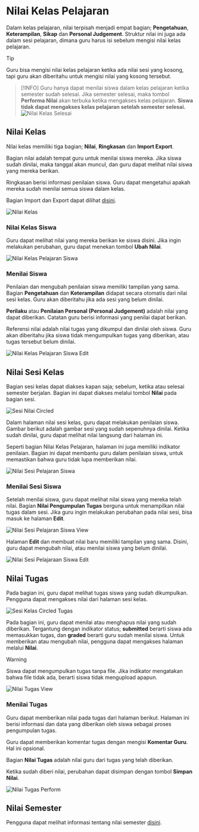 # Nilai Kelas Pelajaran
Dalam kelas pelajaran, nilai terpisah menjadi empat bagian; **Pengetahuan**, **Keterampilan**, **Sikap** dan **Personal Judgement**. Struktur nilai ini juga ada dalam sesi pelajaran, dimana guru harus isi sebelum mengisi nilai kelas pelajaran.

> [!TIP]
> Guru bisa mengisi nilai kelas pelajaran ketika ada nilai sesi yang kosong, tapi guru akan diberitahu untuk mengisi nilai yang kosong tersebut.

> [!INFO]
> Guru hanya dapat menilai siswa dalam kelas pelajaran ketika semester sudah selesai. Jika semester selesai, maka tombol **Performa Nilai** akan terbuka ketika mengakses kelas pelajaran. **Siswa tidak dapat mengakses kelas pelajaran setelah semester selesai.**
> ![Nilai Kelas Selesai](_media/nilai_kelas_selesai.png)

## Nilai Kelas
Nilai kelas memiliki tiga bagian; **Nilai**, **Ringkasan** dan **Import Export**.

Bagian nilai adalah tempat guru untuk menilai siswa mereka. Jika siswa sudah dinilai, maka tanggal akan muncul, dan guru dapat melihat nilai siswa yang mereka berikan.

Ringkasan berisi informasi penilaian siswa. Guru dapat mengetahui apakah mereka sudah menilai semua siswa dalam kelas.

Bagian Import dan Export dapat dilihat [disini](general/import_export.md).

![Nilai Kelas](_media/nilai_kelas.png)

### Nilai Kelas Siswa
Guru dapat melihat nilai yang mereka berikan ke siswa disini. Jika ingin melakukan perubahan, guru dapat menekan tombol **Ubah Nilai**.

![Nilai Kelas Pelajaran Siswa](_media/nilai_kelas_pelajaran_siswa.png)

### Menilai Siswa
Penilaian dan mengubah penilaian siswa memiliki tampilan yang sama. Bagian **Pengetahuan** dan **Keterampilan** didapat secara otomatis dari nilai sesi kelas. Guru akan diberitahu jika ada sesi yang belum dinilai.

**Perilaku** atau **Penilaian Personal (Personal Judgement)** adalah nilai yang dapat diberikan. Catatan guru berisi informasi yang penilai dapat berikan.

Referensi nilai adalah nilai tugas yang dikumpul dan dinilai oleh siswa. Guru akan diberitahu jika siswa tidak mengumpulkan tugas yang diberikan, atau tugas tersebut belum dinilai.

![Nilai Kelas Pelajaran Siswa Edit](_media/nilai_kelas_pelajaran_siswa_edit.png)

## Nilai Sesi Kelas
Bagian sesi kelas dapat diakses kapan saja; sebelum, ketika atau selesai semester berjalan. Bagian ini dapat diakses melalui tombol **Nilai** pada bagian sesi.

![Sesi Nilai Circled](_media/sesi_nilai_circled.png)

Dalam halaman nilai sesi kelas, guru dapat melakukan penilaian siswa. Gambar berikut adalah gambar sesi yang sudah sepenuhnya dinilai. Ketika sudah dinilai, guru dapat melihat nilai langsung dari halaman ini.

Seperti bagian Nilai Kelas Pelajaran, halaman ini juga memiliki indikator penilaian. Bagian ini dapat membantu guru dalam penilaian siswa, untuk memastikan bahwa guru tidak lupa memberikan nilai.

![Nilai Sesi Pelajaran Siswa](_media/nilai_sesi_pelajaran_siswa.png)

### Menilai Sesi Siswa
Setelah menilai siswa, guru dapat melihat nilai siswa yang mereka telah nilai. Bagian **Nilai Pengumpulan Tugas** berguna untuk menampilkan nilai tugas dalam sesi. Jika guru ingin melakukan perubahan pada nilai sesi, bisa masuk ke halaman **Edit**.

![Nilai Sesi Pelajaran Siswa View](_media/nilai_sesi_pelajaran_siswa_view.png)

Halaman **Edit** dan membuat nilai baru memiliki tampilan yang sama. Disini, guru dapat mengubah nilai, atau menilai siswa yang belum dinilai.

![Nilai Sesi Pelajaraan Siswa Edit](_media/nilai_sesi_pelajaran_siswa_edit.png)

## Nilai Tugas
Pada bagian ini, guru dapat melihat tugas siswa yang sudah dikumpulkan. Pengguna dapat mengakses nilai dari halaman sesi kelas.

![Sesi Kelas Circled Tugas](_media/sesi_nilai_circled_tugas.png)

Pada bagian ini, guru dapat menilai atau menghapus nilai yang sudah diberikan. Tergantung dengan indikator status; **submitted** berarti siswa ada memasukkan tugas, dan **graded** berarti guru sudah menilai siswa. Untuk memberikan atau mengubah nilai, pengguna dapat mengakses halaman melalui **Nilai**.

> [!WARNING]
> Siswa dapat mengumpulkan tugas tanpa file. Jika indikator mengatakan bahwa file tidak ada, berarti siswa tidak mengupload apapun.

![Nilai Tugas View](_media/nilai_tugas_view.png)

### Menilai Tugas
Guru dapat memberikan nilai pada tugas dari halaman berikut. Halaman ini berisi informasi dan data yang diberikan oleh siswa sebagai proses pengumpulan tugas.

Guru dapat memberikan komentar tugas dengan mengisi **Komentar Guru**. Hal ini opsional.

Bagian **Nilai Tugas** adalah nilai guru dari tugas yang telah diberikan.

Ketika sudah diberi nilai, perubahan dapat disimpan dengan tombol **Simpan Nilai**.

![Nilai Tugas Perform](_media/nilai_tugas_perform.png)

## Nilai Semester
Pengguna dapat melihat informasi tentang nilai semester [disini](account_types/admin/nilai_semester.md).